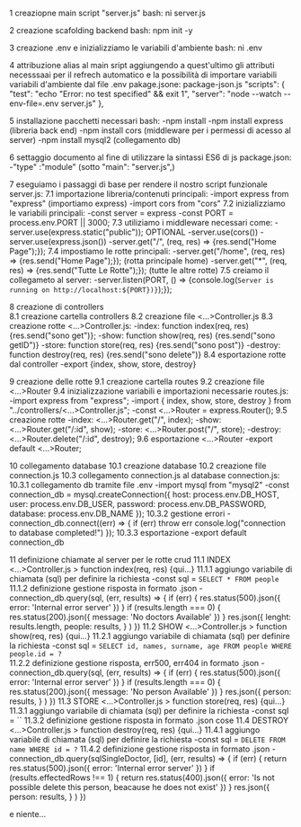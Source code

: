 1 creaziopne main script "server.js"
bash: ni server.js

2 creazione scafolding backend
bash: npm init -y

3 creazione .env e inizializziamo le variabili d'ambiente
bash: ni .env 

4 attribuzione alias al main sript aggiungendo a quest'ultimo gli attributi necesssaai per il refrech automatico e la possibilità di importare variabili variabili d'ambiente dal file .env
pakage.jsone:
package-json.js 
    "scripts": {
        "test": "echo \"Error: no test specified\" && exit 1",
        "server": "node --watch --env-file=.env server.js"
    },

5 installazione pacchetti necessari
bash:
    -npm install 
    -npm install express (libreria back end)
    -npm install cors (middleware per i permessi di acesso al server)
    -npm install mysql2 (collegamento db)

6 settaggio documento al fine di utilizzare la sintassi ES6 di js
    package.json:
        -"type" :"module" (sotto "main": "server.js",)

7 eseguiamo i passaggi di base per rendere il nostro script funzionale
server.js:
    7.1 importazione libreria/contenuti principali:
        -import express from "express" (importiamo express)
        -import cors from "cors"
    7.2 inizializziamo le variabili principali:
        -const server = express 
        -const PORT = process.env.PORT || 3000; 
    7.3 utiliziamo i middleware necessari come:
        -server.use(express.static("public"));  OPTIONAL
        -server.use(cors())
        -server.use(express.json())
        -server.get("/", (req, res) => {res.send("Home Page");});
    7.4 impostiamo le rotte principali:
        -server.get("/home", (req, res) => {res.send("Home Page");}); (rotta principale home)
        -server.get("*", (req, res) => {res.send("Tutte Le Rotte");}); (tutte le altre rotte)
    7.5 creiamo il collegameto al server:
        -server.listen(PORT, () => {console.log(`Server is running on http://localhost:${PORT})}`);});

8 creazione di controllers   
    8.1 creazione cartella controllers 
    8.2 creazione file <...>Controller.js
    8.3 creazione rotte
    <...>Controller.js:
        -index: function index(req, res) {res.send("sono get")};
        -show: function show(req, res) {res.send("sono getID")}
        -store: function store(req, res) {res.send("sono post")}
        -destroy: function destroy(req, res) {res.send("sono delete")}
    8.4 esportazione rotte dal controller
        -export {index, show, store, destroy}

9 creazione delle rotte
    9.1 creazione cartella routes 
    9.2 creazione file <...>Router
    9.4 inizializzazione variabili e importazioni necessarie
    routes.js:
        -import express from "express";
        -import { index, show, store, destroy } from "../controllers/<...>Controller.js";
        -const <...>Router = express.Router();
    9.5 creazione rotte 
        -index: <...>Router.get("/", index);
        -show: <...>Router.get("/:id", show);
        -store: <...>Router.post("/", store);
        -destroy: <...>Router.delete("/:id", destroy);
    9.6 esportazione <...>Router
        -export default <...>Router;

10 collegamento database
    10.1 creazione database
    10.2 creazione file connection.js
    10.3 collegamento connection.js al database
    connection.js:
        10.3.1 collegamento db tramite file .env
            -import mysql from "mysql2"
            -const connection_db = mysql.createConnection({
                host: process.env.DB_HOST,
                user: process.env.DB_USER,
                password: process.env.DB_PASSWORD,
                database: process.env.DB_NAME
            });
        10.3.2 gestione errori
            -connection_db.connect((err) => {
                if (err) throw err
                console.log("connection to database completed!")
            });
        10.3.3 esportazione
            -export default connection_db

11 definizione chiamate al server per le rotte crud
    11.1 INDEX
    <...>Controller.js > function index(req, res) {qui...}
        11.1.1 aggiungo variabile di chiamata (sql) per definire la richiesta
            -const sql = `SELECT * FROM people`
        11.1.2 definizione gestione risposta in formato .json
            -connection_db.query(sql, (err, results) => {
            if (err) { res.status(500).json({ error: 'Internal error server' }) }
            if (results.length === 0) { res.status(200).json({ message: 'No doctors Available' }) }
            res.json({
                lenght: results.length,
                people: results,
                }
            )
            })
    11.2 SHOW
    <...>Controller.js > function show(req, res) {qui...}
        11.2.1 aggiungo variabile di chiamata (sql) per definire la richiesta
            -const sql = `SELECT id, names, surname, age FROM people WHERE people.id = ?`  
        11.2.2 definizione gestione risposta, err500, err404 in formato .json
            -connection_db.query(sql, (err, results) => {
            if (err) { res.status(500).json({ error: 'Internal error server' }) }
            if (results.length === 0) { res.status(200).json({ message: 'No person Available' }) }
            res.json({
                person: results,
                }
            )
            })
    11.3 STORE
    <...>Controller.js > function store(req, res) {qui...}
        11.3.1 aggiungo variabile di chiamata (sql) per definire la richiesta
            -const sql = ``
        11.3.2 definizione gestione risposta in formato .json
        cose
    11.4 DESTROY
    <...>Controller.js > function destroy(req, res) {qui...}
        11.4.1 aggiungo variabile di chiamata (sql) per definire la richiesta
            -const sql = `DELETE FROM name WHERE id = ?`
        11.4.2 definizione gestione risposta in formato .json
            -connection_db.query(sqlSingleDoctor, [id], (err, results) => {
                if (err) { return res.status(500).json({ error: 'Internal error server' }) }
                if (results.effectedRows !== 1) {
                return res.status(400).json({ error: 'Is not possible delete this person, beacause he does not exist' })
            }
            res.json({
                person: results,
            }
        )
    })
            
e niente...



        

    

